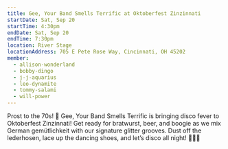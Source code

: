 ```yaml
---
title: Gee, Your Band Smells Terrific at Oktoberfest Zinzinnati
startDate: Sat, Sep 20
startTime: 4:30pm
endDate: Sat, Sep 20
endTime: 7:30pm
location: River Stage
locationAddress: 705 E Pete Rose Way, Cincinnati, OH 45202
member:
  - allison-wonderland
  - bobby-dingo
  - j-j-aquarius
  - leo-dynamite
  - tommy-salami
  - will-power
---
```

Prost to the 70s! 🍻 Gee, Your Band Smells Terrific is bringing disco fever to Oktoberfest Zinzinnati! Get ready for bratwurst, beer, and boogie as we mix German gemütlichkeit with our signature glitter grooves. Dust off the lederhosen, lace up the dancing shoes, and let’s disco all night! 🕺🥨✨
